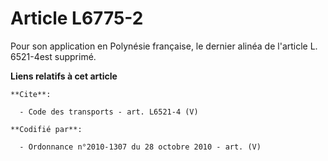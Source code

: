 # Article L6775-2

Pour son application en Polynésie française, le dernier alinéa de l'article L. 6521-4est supprimé.

**Liens relatifs à cet article**

	**Cite**:

	  - Code des transports - art. L6521-4 (V)

	**Codifié par**:

	  - Ordonnance n°2010-1307 du 28 octobre 2010 - art. (V)
